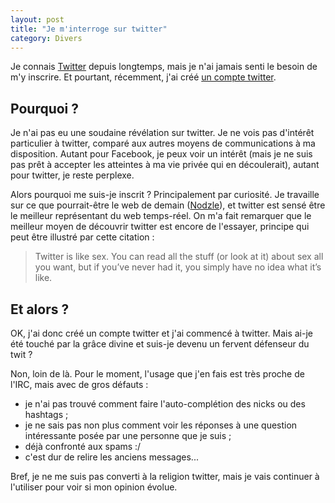 ```yaml
---
layout: post
title: "Je m'interroge sur twitter"
category: Divers
---
```

Je connais [Twitter](http://twitter.com) depuis longtemps, mais je n'ai jamais senti le besoin de m'y inscrire.
Et pourtant, récemment, j'ai créé [un compte twitter](http://twitter.com/brmichel).


Pourquoi ?
----------

Je n'ai pas eu une soudaine révélation sur twitter.
Je ne vois pas d'intérêt particulier à twitter, comparé aux autres moyens de communications à ma disposition.
Autant pour Facebook, je peux voir un intérêt (mais je ne suis pas prêt à accepter les atteintes à ma vie privée qui en découlerait), autant pour twitter, je reste perplexe.

Alors pourquoi me suis-je inscrit ?
Principalement par curiosité.
Je travaille sur ce que pourrait-être le web de demain ([Nodzle](http://twitter.com/nodzle)), et twitter est sensé être le meilleur représentant du web temps-réel.
On m'a fait remarquer que le meilleur moyen de découvrir twitter est encore de l'essayer, principe qui peut être illustré par cette citation :

> Twitter is like sex. You can read all the stuff (or look at it) about sex all you want, but if you’ve never had it, you simply have no idea what it’s like.


Et alors ?
----------

OK, j'ai donc créé un compte twitter et j'ai commencé à twitter.
Mais ai-je été touché par la grâce divine et suis-je devenu un fervent défenseur du twit ?

Non, loin de là.
Pour le moment, l'usage que j'en fais est très proche de l'IRC, mais avec de gros défauts :

* je n'ai pas trouvé comment faire l'auto-complétion des nicks ou des hashtags ;
* je ne sais pas non plus comment voir les réponses à une question intéressante posée par une personne que je suis ;
* déjà confronté aux spams :/
* c'est dur de relire les anciens messages...

Bref, je ne me suis pas converti à la religion twitter, mais je vais continuer à l'utiliser pour voir si mon opinion évolue.

